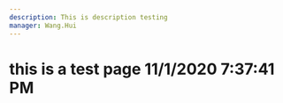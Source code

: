 ```yaml
---
description: This is description testing
manager: Wang.Hui
---
```

# this is a test page 11/1/2020 7:37:41 PM